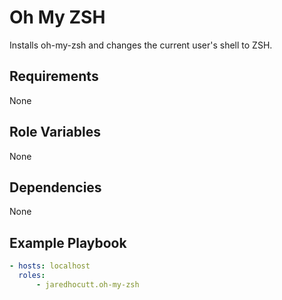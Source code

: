 # Oh My ZSH

Installs oh-my-zsh and changes the current user's shell to ZSH.

## Requirements

None

## Role Variables

None

## Dependencies

None

## Example Playbook

```yaml
- hosts: localhost
  roles:
      - jaredhocutt.oh-my-zsh
```
